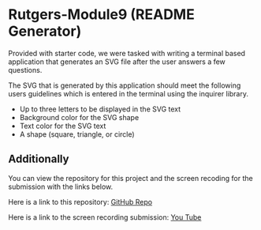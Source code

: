 # Rutgers-Module9 (README Generator)

Provided with starter code, we were tasked with writing a terminal based application that generates an SVG file after the user answers a few questions.

The SVG that is generated by this application should meet the following users guidelines which is entered in the terminal using the inquirer library.

- Up to three letters to be displayed in the SVG text
- Background color for the SVG shape
- Text color for the SVG text
- A shape (square, triangle, or circle)
  
## Additionally
 You can view the repository for this project and the screen recoding for the submission with the links below.

Here is a link to this repository: [GitHub Repo](https://github.com/tneiman19/Rutgers-Module10)

Here is a link to the screen recording submission: [You Tube](https://youtu.be/_8sHBuZUJDE) 